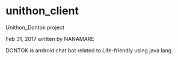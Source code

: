 # unithon_client

Unithon_Dontok project

Feb 31, 2017 written by NANAMARE

DONTOK is android chat bot related to Life-friendly using java lang.
